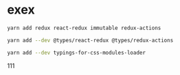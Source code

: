 # exex

```sh
yarn add redux react-redux immutable redux-actions
```

```sh
yarn add --dev @types/react-redux @types/redux-actions
```

```sh
yarn add --dev typings-for-css-modules-loader
```

111